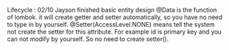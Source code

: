 Lifecycle :
02/10  Jayson finished basic entity design
@Data is the function of lombok. it will create getter and setter automatically, so you have no need to type in by yourself.
@Setter(AccessLevel.NONE) means tell the system not create the setter for this attribute. For example id is primary key and you can not modify by yourself. So no need to create setter().
